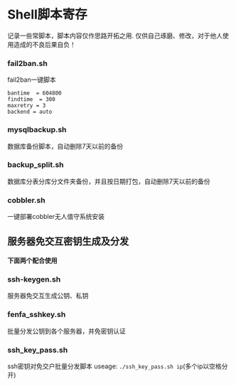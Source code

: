 # Shell脚本寄存
记录一些常脚本，脚本内容仅作思路开拓之用.
仅供自己琢磨、修改，对于他人使用造成的不良后果自负！

### fail2ban.sh
fail2ban一键脚本
```
bantime  = 604800
findtime  = 300
maxretry = 3
backend = auto
```
### mysqlbackup.sh
数据库备份脚本，自动删除7天以前的备份

### backup_split.sh
数据库分表分库分文件夹备份，并且按日期打包，自动删除7天以前的备份

### cobbler.sh
一键部署cobbler无人值守系统安装

## 服务器免交互密钥生成及分发
#### 下面两个配合使用
### ssh-keygen.sh
服务器免交互生成公钥、私钥
### fenfa_sshkey.sh
批量分发公钥到各个服务器，并免密钥认证

### ssh_key_pass.sh
ssh密钥对免交户批量分发脚本
useage: 
``` ./ssh_key_pass.sh ip ```(多个ip以空格分开)
